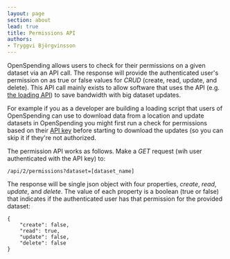 ```yaml
---
layout: page
section: about
lead: true
title: Permissions API
authors:
- Tryggvi Björgvinsson
---
```

OpenSpending allows users to check for their permissions on a given dataset via an API call. The response will provide the authenticated user's permission on as true or false values for *CRUD* (create, read, update, and delete). This API call mainly exists to allow software that uses the API (e.g. [the loading API](/help/api/loading)) to save bandwidth with big dataset updates.

For example if you as a developer are building a loading script that users of OpenSpending can use to download data from a location and update datasets in OpenSpending you might first run a check for permissions based on their [API key](http://community.openspending.org/help/api/conventions) before starting to download the updates (so you can skip it if they're not authorized.

The permission API works as follows. Make a *GET* request (wih user authenticated with the API key) to:

    /api/2/permissions?dataset=[dataset_name]

The response will be single json object with four properties, *create*, *read*, *update*, and *delete*. The value of each property is a boolean (true or false) that indicates if the authenticated user has that permission for the provided dataset:

    {
        "create": false,
        "read": true,
        "update": false,
        "delete": false
    }
